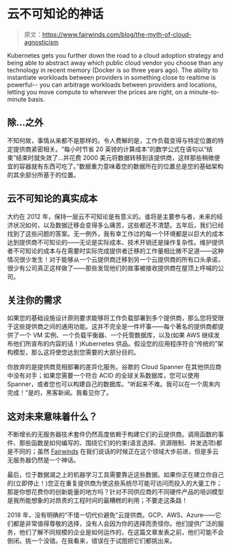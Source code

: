 # 云不可知论的神话

> 原文：<https://www.fairwinds.com/blog/the-myth-of-cloud-agnosticism>

Kubernetes gets you further down the road to a cloud adoption strategy and being able to abstract away which public cloud vendor you choose than any technology in recent memory (Docker is so three years ago). The ability to instantiate workloads between providers in something close to realtime is powerful-- you can arbitrage workloads between providers and locations, letting you move compute to wherever the prices are right, on a minute-to-minute basis.

## 除...之外

不知何故，事情从来都不是那样的。令人费解的是，工作负载变得与特定位置的特定提供商紧密相关。“每小时节省 20 英镑的计算成本”的数学公式在语句以“结束”结束时就失效了...并花费 2000 美元将数据转移到该提供商，这样那些稍微便宜的容器就有东西可吃了。”数据重力意味着您的数据所在的位置总是您的基础架构的其余部分所基于的位置。

## 云不可知论的真实成本

大约在 2012 年，保持一层云不可知论是有意义的。谁将是主要参与者，未来的经济状况如何，以及数据迁移会变得多么痛苦，这些都还不清楚。五年后，我们已经找到了这些问题的答案。无一例外，我有幸工作过的每一个环境都是以巨大的成本达到提供商不可知论的——无论是实际成本、技术开销还是操作复杂性。维护提供者不可知论的成本与在需要时实际完成提供者迁移的工作量相比微不足道——这种情况很少发生！对于能够从一个云提供商迁移到另一个云提供商的所有口头承诺，很少有公司真正这样做了——那些发现他们的故事被接收提供商在屋顶上呼喊的公司。

## 关注你的需求

如果您的基础设施设计原则要求能够将工作负载部署到多个提供商，那么您将受限于这些提供商之间的通用功能。这并不完全是一件坏事——每个著名的提供商都提供了一个 VM 实例、一个负载平衡器、一个托管数据库，以及(如果 AWS 继续发布他们所宣布的内容的话！)Kubernetes 供品。假设您的应用程序符合“传统的”架构模型，那么这将使您达到您需要的大部分目的。

你放弃的是提供商竞相部署的差异化服务。谷歌的 Cloud Spanner 在其他供应商中没有对手；如果您需要一个符合 ACID 的全球关系数据库，您可以使用 Spanner，或者您也可以构建自己的数据库。“听起来不难。我可以在一个周末内完成！”是的，黑客新闻。我看见你了。

## 这对未来意味着什么？

不断增长的无服务器技术套件仍然高度依赖于构建它们的云提供商。调用函数的事件、那些函数是如何编写的、围绕它们的约束(语言选择、资源限制、并发选项)都是不同的；虽然 [Fairwinds](/) 在我们说话的时候正在这个领域大步前进，但是多云无服务器仍然是一个神话。

最后，位于数据湖之上的机器学习工具需要靠近这些数据。如果你正在建立你自己的(立即停止！)您正在重复提供商为使这些系统尽可能可访问而投入的大量工作；那是你想花费你的创新能量的地方吗？针对不同供应商的不同硬件产品的培训模型是我所能想象的对昂贵的工程时间的最糟糕的利用；不要走这条路！

2018 年，没有明确的“不惜一切代价避免”云提供商。GCP、AWS、Azure——它们都是非常值得尊敬的选择，没有人会因为你的选择而责怪你。他们提供广泛的服务，他们了解不同规模的企业是如何运作的，在这篇文章发表之前，他们可能不会倒闭。挑一个没错。在我看来，错误在于试图把它们都挑出来。